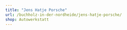 ```yaml
---
title: "Jens Hatje Porsche"
url: /buchholz-in-der-nordheide/jens-hatje-porsche/
shop: Autowerkstatt
---
```


